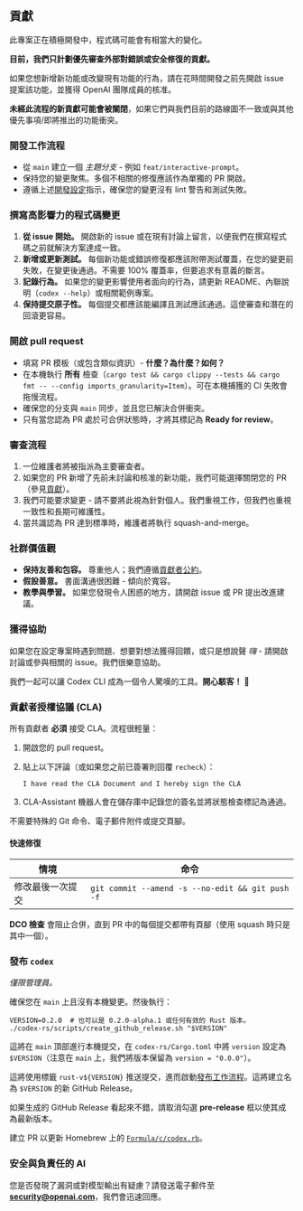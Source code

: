 ## 貢獻

此專案正在積極開發中，程式碼可能會有相當大的變化。

**目前，我們只計劃優先審查外部對錯誤或安全修復的貢獻。**

如果您想新增新功能或改變現有功能的行為，請在花時間開發之前先開啟 issue 提案該功能，並獲得 OpenAI 團隊成員的核准。

**未經此流程的新貢獻可能會被關閉**，如果它們與我們目前的路線圖不一致或與其他優先事項/即將推出的功能衝突。

### 開發工作流程

- 從 `main` 建立一個 _主題分支_ - 例如 `feat/interactive-prompt`。
- 保持您的變更聚焦。多個不相關的修復應該作為單獨的 PR 開啟。
- 遵循上述[開發設定](#development-workflow)指示，確保您的變更沒有 lint 警告和測試失敗。

### 撰寫高影響力的程式碼變更

1. **從 issue 開始。** 開啟新的 issue 或在現有討論上留言，以便我們在撰寫程式碼之前就解決方案達成一致。
2. **新增或更新測試。** 每個新功能或錯誤修復都應該附帶測試覆蓋，在您的變更前失敗，在變更後通過。不需要 100% 覆蓋率，但要追求有意義的斷言。
3. **記錄行為。** 如果您的變更影響使用者面向的行為，請更新 README、內聯說明（`codex --help`）或相關範例專案。
4. **保持提交原子性。** 每個提交都應該能編譯且測試應該通過。這使審查和潛在的回滾更容易。

### 開啟 pull request

- 填寫 PR 模板（或包含類似資訊）- **什麼？為什麼？如何？**
- 在本機執行 **所有** 檢查（`cargo test && cargo clippy --tests && cargo fmt -- --config imports_granularity=Item`）。可在本機捕獲的 CI 失敗會拖慢流程。
- 確保您的分支與 `main` 同步，並且您已解決合併衝突。
- 只有當您認為 PR 處於可合併狀態時，才將其標記為 **Ready for review**。

### 審查流程

1. 一位維護者將被指派為主要審查者。
2. 如果您的 PR 新增了先前未討論和核准的新功能，我們可能選擇關閉您的 PR（參見[貢獻](#contributing)）。
3. 我們可能要求變更 - 請不要將此視為針對個人。我們重視工作，但我們也重視一致性和長期可維護性。
5. 當共識認為 PR 達到標準時，維護者將執行 squash-and-merge。

### 社群價值觀

- **保持友善和包容。** 尊重他人；我們遵循[貢獻者公約](https://www.contributor-covenant.org/)。
- **假設善意。** 書面溝通很困難 - 傾向於寬容。
- **教學與學習。** 如果您發現令人困惑的地方，請開啟 issue 或 PR 提出改進建議。

### 獲得協助

如果您在設定專案時遇到問題、想要對想法獲得回饋，或只是想說聲 _嗨_ - 請開啟討論或參與相關的 issue。我們很樂意協助。

我們一起可以讓 Codex CLI 成為一個令人驚嘆的工具。**開心駭客！** :rocket:

### 貢獻者授權協議 (CLA)

所有貢獻者 **必須** 接受 CLA。流程很輕量：

1. 開啟您的 pull request。
2. 貼上以下評論（或如果您之前已簽署則回覆 `recheck`）：

   ```text
   I have read the CLA Document and I hereby sign the CLA
   ```

3. CLA-Assistant 機器人會在儲存庫中記錄您的簽名並將狀態檢查標記為通過。

不需要特殊的 Git 命令、電子郵件附件或提交頁腳。

#### 快速修復

| 情境              | 命令                                             |
| ----------------- | ------------------------------------------------ |
| 修改最後一次提交  | `git commit --amend -s --no-edit && git push -f` |

**DCO 檢查** 會阻止合併，直到 PR 中的每個提交都帶有頁腳（使用 squash 時只是其中一個）。

### 發布 `codex`

_僅限管理員。_

確保您在 `main` 上且沒有本機變更。然後執行：

```shell
VERSION=0.2.0  # 也可以是 0.2.0-alpha.1 或任何有效的 Rust 版本。
./codex-rs/scripts/create_github_release.sh "$VERSION"
```

這將在 `main` 頂部進行本機提交，在 `codex-rs/Cargo.toml` 中將 `version` 設定為 `$VERSION`（注意在 `main` 上，我們將版本保留為 `version = "0.0.0"`）。

這將使用標籤 `rust-v${VERSION}` 推送提交，進而啟動[發布工作流程](../.github/workflows/rust-release.yml)。這將建立名為 `$VERSION` 的新 GitHub Release。

如果生成的 GitHub Release 看起來不錯，請取消勾選 **pre-release** 框以使其成為最新版本。

建立 PR 以更新 Homebrew 上的 [`Formula/c/codex.rb`](https://github.com/Homebrew/homebrew-core/blob/main/Formula/c/codex.rb)。

### 安全與負責任的 AI

您是否發現了漏洞或對模型輸出有疑慮？請發送電子郵件至 **security@openai.com**，我們會迅速回應。
